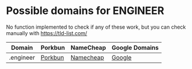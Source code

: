# Possible domains for ENGINEER

No function implemented to check if any of these work, but you can check manually with https://tld-list.com/

| Domain | Porkbun | NameCheap | Google Domains |
|---|---|---|---|
| .engineer | [Porkbun](https://porkbun.com/checkout/search?prb=e814663da1&tlds=&idnLanguage=&search=search&q=.engineer) | [Namecheap](https://www.namecheap.com/domains/registration/results/?domain=.engineer) | [Google](https://domains.google.com/registrar/search?searchTerm=.engineer) |
